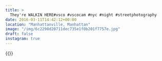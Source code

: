 ```yaml
---
title: >
  They're WALKIN HERE#vsco #vscocam #nyc #night #streetphotography
date: 2016-03-11T14:42:12+00:00
location: "Manhattanville, Manhattan"
image: "/img/6c2298d20711dec735e1f0b201f7757e.jpg"
draft: false
instagram: true
---
```


{{<photo src="/img/6c2298d20711dec735e1f0b201f7757e.jpg">}}
